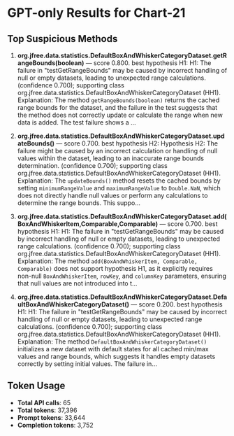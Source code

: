 # GPT-only Results for Chart-21

## Top Suspicious Methods

1. **org.jfree.data.statistics.DefaultBoxAndWhiskerCategoryDataset.getRangeBounds(boolean)** — score 0.800. best hypothesis H1: H1: The failure in "testGetRangeBounds" may be caused by incorrect handling of null or empty datasets, leading to unexpected range calculations. (confidence 0.700); supporting class org.jfree.data.statistics.DefaultBoxAndWhiskerCategoryDataset (HH1).
    Explanation: The method `getRangeBounds(boolean)` returns the cached range bounds for the dataset, and the failure in the test suggests that the method does not correctly update or calculate the range when new data is added. The test failure shows a ...

2. **org.jfree.data.statistics.DefaultBoxAndWhiskerCategoryDataset.updateBounds()** — score 0.700. best hypothesis H2: Hypothesis H2: The failure might be caused by an incorrect calculation or handling of null values within the dataset, leading to an inaccurate range bounds determination. (confidence 0.700); supporting class org.jfree.data.statistics.DefaultBoxAndWhiskerCategoryDataset (HH1).
    Explanation: The `updateBounds()` method resets the cached bounds by setting `minimumRangeValue` and `maximumRangeValue` to `Double.NaN`, which does not directly handle null values or perform any calculations to determine the range bounds. This suppo...

3. **org.jfree.data.statistics.DefaultBoxAndWhiskerCategoryDataset.add(BoxAndWhiskerItem,Comparable,Comparable)** — score 0.700. best hypothesis H1: H1: The failure in "testGetRangeBounds" may be caused by incorrect handling of null or empty datasets, leading to unexpected range calculations. (confidence 0.700); supporting class org.jfree.data.statistics.DefaultBoxAndWhiskerCategoryDataset (HH1).
    Explanation: The method `add(BoxAndWhiskerItem, Comparable, Comparable)` does not support hypothesis H1, as it explicitly requires non-null `BoxAndWhiskerItem`, `rowKey`, and `columnKey` parameters, ensuring that null values are not introduced into t...

4. **org.jfree.data.statistics.DefaultBoxAndWhiskerCategoryDataset.DefaultBoxAndWhiskerCategoryDataset()** — score 0.200. best hypothesis H1: H1: The failure in "testGetRangeBounds" may be caused by incorrect handling of null or empty datasets, leading to unexpected range calculations. (confidence 0.700); supporting class org.jfree.data.statistics.DefaultBoxAndWhiskerCategoryDataset (HH1).
    Explanation: The method `DefaultBoxAndWhiskerCategoryDataset()` initializes a new dataset with default states for all cached min/max values and range bounds, which suggests it handles empty datasets correctly by setting initial values. The failure in...


## Token Usage

- **Total API calls**: 65
- **Total tokens**: 37,396
- **Prompt tokens**: 33,644
- **Completion tokens**: 3,752
